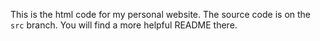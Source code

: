 This is the html code for my personal website.
The source code is on the `src` branch.
You will find a more helpful README there.